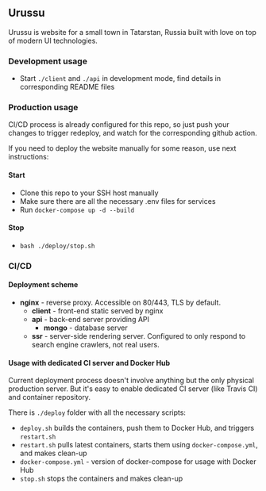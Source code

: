 ## Urussu

Urussu is website for a small town in Tatarstan, Russia built with love on top of modern UI technologies.

### Development usage

- Start `./client` and `./api` in development mode, find details in corresponding README files

### Production usage

CI/CD process is already configured for this repo, so just push your changes to trigger redeploy, and watch for the corresponding github action.

If you need to deploy the website manually for some reason, use next instructions:

#### Start
- Clone this repo to your SSH host manually
- Make sure there are all the necessary .env files for services
- Run `docker-compose up -d --build`

#### Stop

- `bash ./deploy/stop.sh`

### CI/CD

#### Deployment scheme

- **nginx** - reverse proxy. Accessible on 80/443, TLS by default.
    - **client** - front-end static served by nginx
    - **api** - back-end server providing API
        - **mongo** - database server
    - **ssr** - server-side rendering server. Configured to only respond to search engine crawlers, not real users.

#### Usage with dedicated CI server and Docker Hub

Current deployment process doesn't involve anything but the only physical production server. But it's easy to enable dedicated CI server (like Travis CI) and container repository. 

There is `./deploy` folder with all the necessary scripts:

- `deploy.sh` builds the containers, push them to Docker Hub, and triggers `restart.sh`
- `restart.sh` pulls latest containers, starts them using `docker-compose.yml`, and makes clean-up
- `docker-compose.yml` - version of docker-compose for usage with Docker Hub  
- `stop.sh` stops the containers and makes clean-up


